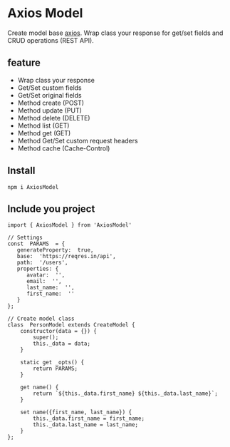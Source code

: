 
# Axios Model

Create model base [axios](https://github.com/axios/axios). 
Wrap class your response for get/set fields and CRUD operations (REST API).

## feature

 - Wrap class your response
 - Get/Set custom fields
 - Get/Set original fields
 - Method create (POST)
 - Method update (PUT)
 - Method delete (DELETE)
 - Method list (GET)
 - Method get (GET)
 - Method Get/Set custom request headers
- Method cache (Cache-Control)

## Install

    npm i AxiosModel

## Include you project

    import { AxiosModel } from 'AxiosModel'

	// Settings
    const  PARAMS  = {
       generateProperty:  true,
       base:  'https://reqres.in/api',
       path:  '/users',
       properties: {
          avatar:  '',
          email:  '',
          last_name:  '',
          first_name:  ''
       }
    };

	// Create model class
	class  PersonModel extends CreateModel {
		constructor(data = {}) {
			super();
			this._data = data;
		}

		static get _opts() {
			return PARAMS;
		}

		get name() {
			return `${this._data.first_name} ${this._data.last_name}`;
		}

		set name({first_name, last_name}) {
			this._data.first_name = first_name;
			this._data.last_name = last_name;
		}
	};
